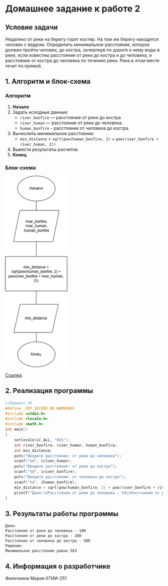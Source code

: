 # Домашнее задание к работе 2

## Условие задачи
Недалеко от реки на берегу горит костер. На том же берегу находится человек с
ведром. Определить минимальное расстояние, которое должен пройти человек, до
костра, зачерпнув по дороге к нему воды в реке, если известны расстояния от реки до
костра и до человека, и расстояние от костра до человека по течению реки. Река в
этом месте течет по прямой.

## 1. Алгоритм и блок-схема

### Алгоритм
1. **Начало**
2. Задать исходные данные:
   - `river_bonfire` — расстояние от реки до костра.
   - `river_human` — расстояние от реки до человека.
   - `human_bonfire` - расстояние от человека до костра.
3. Вычислить минимальное расстояние:
   - `min_distance` = `sqrt(pow(human_bonfire, 2)` + `pow(river_bonfire + river_human, 2))`
8. Вывести результаты расчетов.
9. **Конец**

### Блок-схема
![Блок-схема алгоритма](https://github.com/marfilich/Homework/blob/main/homework_Lb2/дз%20к%20лабе2.png) 

 [Ссылка](https://github.com/marfilich/Homework/blob/main/homework_Lb2/дз%20к%20лабе2.png).


## 2. Реализация программы
```C
//Вариант 16
#define _CRT_SECURE_NO_WARNINGS
#include <stdio.h>
#include <locale.h>
#include <math.h>
int main()
{
	setlocale(LC_ALL, "RUS");
	int river_bonfire, river_human, human_bonfire;
	int min_distance;
	puts("Введите расстояние: от реки до человека");
	scanf("%d", &river_human);
	puts("Введите расстояния: от реки до костра");
	scanf("%d", &river_bonfire);
	puts("Введите расстояние: от человека до костра");
	scanf("%d", &human_bonfire);
	min_distance = sqrt(pow(human_bonfire, 2) + pow(river_bonfire + river_human, 2));
	printf("Дано:\nРасстояние от реки до человека - %d\nРасстояния от реки до костра - %d\nРасстояние от человека до костра - %d\nРешение:\nМинимальное расстояние равно %d", river_human, river_bonfire, human_bonfire, min_distance);
}
```

## 3. Результаты работы программы
```
Дано:
Расстояние от реки до человека - 100
Расстояния от реки до костра - 200
Расстояние от человека до костра - 500
Решение:
Минимальное расстояние равно 583
```
## 4. Информация о разработчике

Филичкина Мария бТИИ-251
